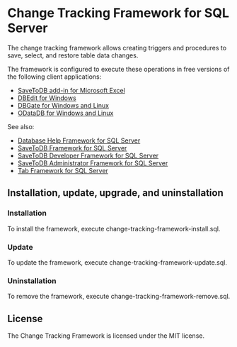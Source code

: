 # Change Tracking Framework for SQL Server

The change tracking framework allows creating triggers and procedures to save, select, and restore table data changes.

The framework is configured to execute these operations in free versions of the following client applications:

- [SaveToDB add-in for Microsoft Excel](https://www.savetodb.com/savetodb.htm)
- [DBEdit for Windows](https://www.savetodb.com/dbedit.htm)
- [DBGate for Windows and Linux](https://www.savetodb.com/dbgate.htm)
- [ODataDB for Windows and Linux](https://www.savetodb.com/odatadb.htm)

See also:

- [Database Help Framework for SQL Server](https://github.com/savetodb/database-help-framework-for-sql-server)
- [SaveToDB Framework for SQL Server](https://github.com/savetodb/savetodb-framework-for-sql-server)
- [SaveToDB Developer Framework for SQL Server](https://github.com/savetodb/savetodb-developer-framework-for-sql-server)
- [SaveToDB Administrator Framework for SQL Server](https://github.com/savetodb/savetodb-administrator-framework-for-sql-server)
- [Tab Framework for SQL Server](https://github.com/savetodb/tab-tramework-for-sql-server)


## Installation, update, upgrade, and uninstallation

### Installation

To install the framework, execute change-tracking-framework-install.sql.

### Update

To update the framework, execute change-tracking-framework-update.sql.

### Uninstallation

To remove the framework, execute change-tracking-framework-remove.sql.


## License

The Change Tracking Framework is licensed under the MIT license.
